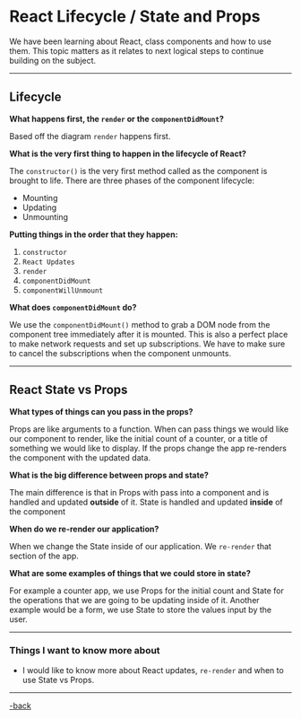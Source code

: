 # React Lifecycle / State and Props

We have been learning about React, class components and how to use them. This topic matters as it relates to next logical steps to continue building on the subject.

---

## Lifecycle

**What happens first, the `render` or the `componentDidMount`?**

Based off the diagram `render` happens first.

**What is the very first thing to happen in the lifecycle of React?**

The `constructor()` is the very first method called as the component is brought to life. There are three phases of the component lifecycle:

* Mounting
* Updating
* Unmounting

**Putting things in the order that they happen:**

1. `constructor`
2. `React Updates`
3. `render`
4. `componentDidMount`
5. `componentWillUnmount`

**What does `componentDidMount` do?**

We use the `componentDidMount()` method to grab a DOM node from the component tree immediately after it is mounted. This is also a perfect place to make network requests and set up subscriptions. We have to make sure to cancel the subscriptions when the component unmounts.

---

## React State vs Props

**What types of things can you pass in the props?**

Props are like arguments to a function. When can pass things we would like our component to render, like the initial count of a counter, or a title of something we would like to display. If the props change the app re-renders the component with the updated data.

**What is the big difference between props and state?**

The main difference is that in Props with pass into a component and is handled and updated **outside** of it. State is handled and updated **inside** of the component

**When do we re-render our application?**

When we change the State inside of our application. We `re-render` that section of the app.

**What are some examples of things that we could store in state?**

For example a counter app, we use Props for the initial count and State for the operations that we are going to be updating inside of it. Another example would be a form, we use State to store the values input by the user.

---

### Things I want to know more about

* I would like to know more about React updates, `re-render` and when to use State vs Props.

---

[-back](https://alexriverau.github.io/reading-notes/code301)
